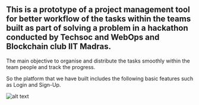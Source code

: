 ## This is a prototype of a project management tool  for better workflow of the tasks within the teams built as part of solving a problem in a hackathon conducted by Techsoc and WebOps and Blockchain club IIT Madras.

The main objective to organise and distribute the tasks smoothly within the team people and track the progress.

So the platform that we have built includes the following basic features such as Login and Sign-Up.

![alt text](http://url/to/img.png)

